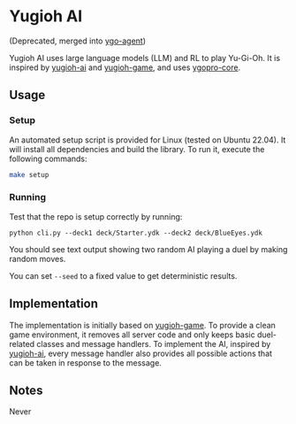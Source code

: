 # Yugioh AI

(Deprecated, merged into [ygo-agent](https://github.com/sbl1996/ygo-agent))

Yugioh AI uses large language models (LLM) and RL to play Yu-Gi-Oh. It is inspired by [yugioh-ai](https://github.com/melvinzhang/yugioh-ai]) and [yugioh-game](https://github.com/tspivey/yugioh-game), and uses [ygopro-core](https://github.com/Fluorohydride/ygopro-core).

## Usage

### Setup

An automated setup script is provided for Linux (tested on Ubuntu 22.04). It will install all dependencies and build the library. To run it, execute the following commands:

```bash
make setup
```

### Running

Test that the repo is setup correctly by running:

```
python cli.py --deck1 deck/Starter.ydk --deck2 deck/BlueEyes.ydk
```

You should see text output showing two random AI playing a duel by making random moves.

You can set `--seed` to a fixed value to get deterministic results.

## Implementation

The implementation is initially based on [yugioh-game](https://github.com/tspivey/yugioh-game). To provide a clean game environment, it removes all server code and only keeps basic duel-related classes and message handlers.
To implement the AI, inspired by [yugioh-ai](https://github.com/melvinzhang/yugioh-ai]), every message handler also provides all possible actions that can be taken in response to the message.

## Notes
Never 